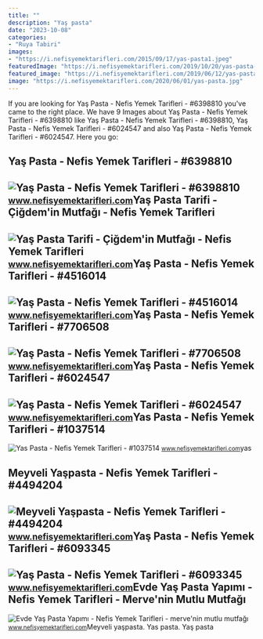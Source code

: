 ```yaml
---
title: ""
description: "Yaş pasta"
date: "2023-10-08"
categories:
- "Ruya Tabiri"
images:
- "https://i.nefisyemektarifleri.com/2015/09/17/yas-pasta1.jpeg"
featuredImage: "https://i.nefisyemektarifleri.com/2019/10/20/yas-pasta-6.jpeg"
featured_image: "https://i.nefisyemektarifleri.com/2019/06/12/yas-pasta-1.jpg"
image: "https://i.nefisyemektarifleri.com/2020/06/01/yas-pasta.jpg"
---
```


If you are looking for Yaş Pasta - Nefis Yemek Tarifleri - #6398810 you've came to the right place. We have 9 Images about Yaş Pasta - Nefis Yemek Tarifleri - #6398810 like Yaş Pasta - Nefis Yemek Tarifleri - #6398810, Yaş Pasta - Nefis Yemek Tarifleri - #6024547 and also Yaş Pasta - Nefis Yemek Tarifleri - #6024547. Here you go:

Yaş Pasta - Nefis Yemek Tarifleri - #6398810
--------------------------------------------

 ![Yaş Pasta - Nefis Yemek Tarifleri - #6398810](https://i.nefisyemektarifleri.com/2019/10/20/yas-pasta-6.jpeg) <small>www.nefisyemektarifleri.com</small>Yaş Pasta Tarifi - Çiğdem'in Mutfağı - Nefis Yemek Tarifleri
------------------------------------------------------------

 ![Yaş Pasta Tarifi - Çiğdem'in Mutfağı - Nefis Yemek Tarifleri](https://i.nefisyemektarifleri.com/2015/10/04/yas-pasta-tarifi.jpg) <small>www.nefisyemektarifleri.com</small>Yaş Pasta - Nefis Yemek Tarifleri - #4516014
--------------------------------------------

 ![Yaş Pasta - Nefis Yemek Tarifleri - #4516014](https://i.nefisyemektarifleri.com/2018/04/12/yas-pasta-1.jpg) <small>www.nefisyemektarifleri.com</small>Yaş Pasta - Nefis Yemek Tarifleri - #7706508
--------------------------------------------

 ![Yaş Pasta - Nefis Yemek Tarifleri - #7706508](https://i.nefisyemektarifleri.com/2020/06/01/yas-pasta.jpg) <small>www.nefisyemektarifleri.com</small>Yaş Pasta - Nefis Yemek Tarifleri - #6024547
--------------------------------------------

 ![Yaş Pasta - Nefis Yemek Tarifleri - #6024547](https://i.nefisyemektarifleri.com/2019/06/12/yas-pasta-1.jpg) <small>www.nefisyemektarifleri.com</small>Yas Pasta - Nefis Yemek Tarifleri - #1037514
--------------------------------------------

 ![Yas Pasta - Nefis Yemek Tarifleri - #1037514](https://i.nefisyemektarifleri.com/2015/09/17/yas-pasta1.jpeg) <small>www.nefisyemektarifleri.com</small>yas

Meyveli Yaşpasta - Nefis Yemek Tarifleri - #4494204
---------------------------------------------------

 ![Meyveli Yaşpasta - Nefis Yemek Tarifleri - #4494204](https://i.nefisyemektarifleri.com/2018/04/18/yas-pasta-7.jpeg) <small>www.nefisyemektarifleri.com</small>Yaş Pasta - Nefis Yemek Tarifleri - #6093345
--------------------------------------------

 ![Yaş Pasta - Nefis Yemek Tarifleri - #6093345](https://i.nefisyemektarifleri.com/2019/07/07/yas-pasta-1.jpg) <small>www.nefisyemektarifleri.com</small>Evde Yaş Pasta Yapımı - Nefis Yemek Tarifleri - Merve'nin Mutlu Mutfağı
-----------------------------------------------------------------------

 ![Evde Yaş Pasta Yapımı - Nefis Yemek Tarifleri - merve'nin mutlu mutfağı](https://i.nefisyemektarifleri.com/2018/04/21/evde-yas-pasta-yapimi-2.jpg) <small>www.nefisyemektarifleri.com</small>Meyveli yaşpasta. Yas pasta. Yaş pasta

